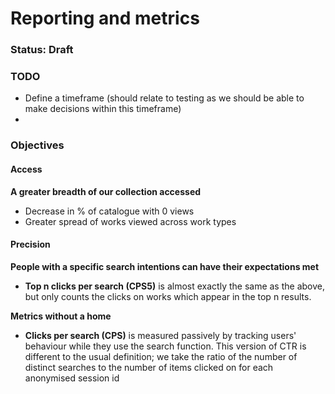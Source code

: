 # Reporting and metrics

### Status: Draft

### TODO

* Define a timeframe \(should relate to testing as we should be able to make decisions within this timeframe\)
* 
### Objectives

#### Access

**A greater breadth of our collection accessed**

* Decrease in % of catalogue with 0 views
* Greater spread of works viewed across work types

#### Precision

**People with a specific search intentions can have their expectations met**

* **Top n clicks per search \(CPS5\)** is almost exactly the same as the above, but only counts the clicks on works which appear in the top n results.

**Metrics without a home**

* **Clicks per search \(CPS\)** is measured passively by tracking users' behaviour while they use the search function. This version of CTR is different to the usual definition; we take the ratio of the number of distinct searches to the number of items clicked on for each anonymised session id

